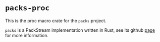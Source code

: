# `packs-proc`

This is the proc macro crate for the `packs` project. 

`packs` is a PackStream implementation written in Rust,
see its github [page](https://github.com/aphorisme/packs-rs) 
for more information.